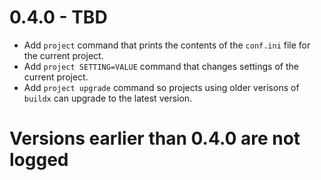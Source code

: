 # 0.4.0 - TBD

* Add `project` command that prints the contents of the `conf.ini` file for the current project.
* Add `project SETTING=VALUE` command that changes settings of the current project.
* Add `project upgrade` command so projects using older verisons of `buildx` can upgrade to the latest version.

# Versions earlier than 0.4.0 are not logged


